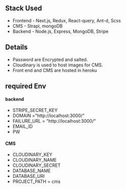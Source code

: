 ## Stack Used

- Frontend - Next.js, Redux, React-query, Ant-d, Scss 
- CMS - Strapi, mongoDB
- Backend - Node.js, Express, MongoDB, Stripe

## Details

- Password are Encrypted and salted.
- Cloudinary is used to host images for CMS.
- Front end and CMS are hosted in heroku

## required Env

#### backend

- STRIPE_SECRET_KEY 
- DOMAIN ="http://localhost:3000/"
- FAILURE_URL = "http://localhost:3000/"
- EMAIL_ID 
- PW 

#### CMS

- CLOUDINARY_KEY
- CLOUDINARY_NAME
- CLOUDINARY_SECRET
- DATABASE_NAME
- DATABASE_URI
- PROJECT_PATH = cms
